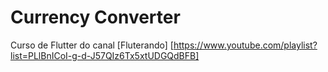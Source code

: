 # Currency Converter

Curso de Flutter do canal [Fluterando] [https://www.youtube.com/playlist?list=PLlBnICoI-g-d-J57QIz6Tx5xtUDGQdBFB]
